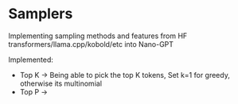 # Samplers
Implementing sampling methods and features from HF transformers/llama.cpp/kobold/etc into Nano-GPT

Implemented:
 - Top K -> Being able to pick the top K tokens, Set k=1 for greedy, otherwise its multinomial
 - Top P ->
